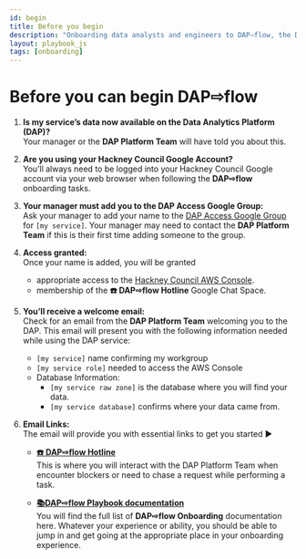 ```yaml
---
id: begin
title: Before you begin
description: "Onboarding data analysts and engineers to DAP⇨flow, the Data Analytics Platform Airflow integration."
layout: playbook_js
tags: [onboarding]
---
```


# Before you can begin DAP⇨flow

1. **Is my service’s data now available on the Data Analytics Platform (DAP)?**  
    Your manager or the **DAP Platform Team** will have told you about this.

2. **Are you using your Hackney Council Google Account?**  
    You’ll always need to be logged into your Hackney Council Google account via your web browser when following the **DAP⇨flow** onboarding tasks.

3. **Your manager must add you to the DAP Access Google Group:**  
    Ask your manager to add your name to the [DAP Access Google Group](https://support.google.com/groups/answer/2465464?hl=en) for `[my service]`. Your manager may need to contact the **DAP Platform Team** if this is their first time adding someone to the group.

4. **Access granted:**  
    Once your name is added, you will be granted  
    - appropriate access to the [Hackney Council AWS Console](https://d-936715b9ec.awsapps.com/start/#/?tab=accounts).
    - membership of the **☎️ DAP⇨flow Hotline** Google Chat Space.

5. **You’ll receive a welcome email:**  
    Check for an email from the **DAP Platform Team** welcoming you to the DAP. This email will present you with the following information needed while using the DAP service:  
    - `[my service]` name confirming my workgroup
    - `[my service role]` needed to access the AWS Console
    - Database Information:
        - `[my service raw zone]` is the database where you will find your data.
        - `[my service database]` confirms where your data came from.

6. **Email Links:**  
    The email will provide you with essential links to get you started ►

    - **[☎️ DAP⇨flow Hotline](https://chat.google.com/room/AAAAZYTZYPE/w4EMQuK-9QA/w4EMQuK-9QA?cls=10)**  
        This is where you will interact with the DAP Platform Team when encounter blockers or need to chase a request while performing a task.  

    - **[📚DAP⇨flow Playbook documentation](https://playbook.hackney.gov.uk/Data-Platform-Playbook/dap-airflow/introduction)**  
        You will find the full list of **DAP⇨flow Onboarding** documentation here. Whatever your experience or ability, you should be able to jump in and get going at the appropriate place in your onboarding experience.

